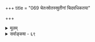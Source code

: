 +++
title = "069 चेतःस्रोतस्स्रुतीनां चिदवधिकतया"

+++
<details><summary>मूलम्</summary>

चेतःस्रोतस्स्रुतीनां चिदवधिकतया चैत्तसङ्केतभाजां रागद्वेषादिकानामभिदधतु कथंभावमस्थेमभावाः ।  
एतेषां हेतुसाध्यक्रमनियतिमतां सर्वचित्साक्षिकाणां कथ्येतातथ्यभावे कथमिव कथकद्वन्द्वयुद्धावतारः ॥ ६९ ॥
</details>

<details><summary>सर्वाङ्कषा - ६९</summary>

एवं सुखादीनां ज्ञानावस्थारूपत्वे वैभाषिकवादाद्भवतां को विशेषः ? इति शङ्कामपनुदति - चेत इत्यादि । **चेतस्स्त्रोतस्स्त्रुतीनां** = चित्तपरिणामप्रवाहरूपाणाम् **चिदवधिकतया** = विज्ञानधातुपरिणामरूपतया, 

430. 

755 

एतेषां हेतुसाध्यतक्रमनियतिमतां सर्वचित्साक्षिकाणां 

कथ्येतातथ्यभावे कथमिव कथकद्वन्द्वयुद्धावतारः ॥69॥ 

[ इच्छाया नानारूपत्वम् ] 

तत्रेच्छैव द्विधोक्ता विषयनियमतो रागविद्वेषनाम्ना 

पूर्वस्तीवस्तु कामः पर इह भजते तादृशः क्रोधसंज्ञाम् । एकैवेच्छा सिसृक्षा भगवत उदिता संजिहीर्षेति चान्यैः 



तद्वल्लोके न किं स्यात्; अधिकमिह तु चेत् कल्प्यतेऽतिप्रसक्तिः ॥70॥ कार्यस्य कारणं हि पूर्वावधिः, **चैत्तसङ्केतभाजाम्** = 'चैत्तम्' इति संज्ञावताम् **रागद्वेषादिकानाम्** = इच्छाद्वेषादिकानाम् कथं **भावम्** = कथमेत एकस्यैवावस्थाविशेषा इति रहस्यम् **अस्थेमभावाः** = क्षणिकत्ववादिनः अभिदधतु । न कथञ्चिदपि वक्तुं शक्यम् । वैभाषिकाः खलु बौद्धाः पदार्थान् बाह्यान्तरविभागभिन्नान् प्रथमं वदन्ति । तंत्र बाह्यं भूतभौतिकभेदभिन्नम् । आन्तरं तु चित्तचैत्तभेदेन भिन्नम् । चित्तमिति क्षणिकविज्ञानसन्ततिरुच्यते । तत्परिणामाः रागद्वेषादयः सुखदुःखादयश्च चैत्तशब्देनोच्यन्ते । एवञ्च भवतां तेषां च को भेदः ? इति प्रश्नः । सत्यमिदं यद्यपि । परन्तु तेषां विज्ञानं प्रतिक्षणं भिन्नम्। एकत्वे एकस्यैवायं परिणाम इति वचनमर्थवत् । पूर्वक्षणं विनश्य नूतनं क्षणान्तरमुत्पद्यत इति पक्षे परिणामः कथमुपपादयितुं शक्यः ? अतस्तत्पक्षे एकस्येमे परिणामा इति शब्दमात्रम् । वस्तुस्थैर्यवाद एव परिणामस्संगच्छेत । तषां वास्तविकतैव नास्तीति वदाम इत्यत्र - **हेतुसाध्यक्रमनियतिमताम्** = व्यवस्थितकार्यकारणभावक्रमवताम् **सर्वचित्साक्षिकाणाम्** = सर्वानुभवसिद्धानाम् **एतेषाम्** = रागद्वेषादिकानाम् **अतथ्यभावे** = मिथ्यात्वे **कथकद्वन्द्वयुद्धावतारः=कथकानाम्** = वादिनाम् द्वन्द्वयुद्धप्रसक्तिः कथमिव कथ्येत ? ननु भोः ! 

कथं वाऽयं वदेदेवं कवितार्किककेसरी ? । आत्मानं वादयुद्धादिशूरं प्रकटयन्नपि । 

सत्यं तत्र न जानासि पृच्छस्येवं ततो बत । कथं वदन्ति सन्तोऽपि रामं युद्धविशारदम् ॥ रामरावणयोर्भेदं त्वं न जानासि तत्त्वशः । एनयोरन्तरं यावत् तावत्स्यात्प्रकृतेऽपि च ॥ वेदप्रामाण्यरक्षार्थमवतीर्णोऽयमुच्यते । बौद्धानां पुनरुत्थानं संरुरोध गुरुस्त्वयम् ॥ 

तदीयचरितं सम्यग्जानतां सत्यमत्र हि । स्वयं भायात्तदासीत् किमित्याद्यं सुविचार्यताम् ॥ ६९ ॥
</details>
